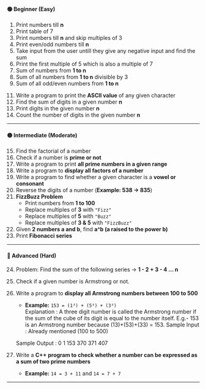<!-- Will have to practice them again then update them in .cpp files respectively -->
#### **🟢 Beginner (Easy)**
1. Print numbers till **n**  
2. Print table of 7  
3. Print numbers till **n** and skip multiples of 3  
4. Print even/odd numbers till **n**  
5. Take input from the user untill they give any negative input and find the sum  
6. Print the first multiple of 5 which is also a multiple of 7
7. Sum of numbers from **1 to n**  
8. Sum of all numbers from **1 to n** divisible by 3  
9. Sum of all odd/even numbers from **1 to n**  
<!-- 10.   Have tostructure from here -->
11. Write a program to print the **ASCII value** of any given character  
12. Find the sum of digits in a given number **n**  
13. Print digits in the given number **n**  
14. Count the number of digits in the given number **n**  

---

#### **🟡 Intermediate (Moderate)**
15. Find the factorial of a number  
16. Check if a number is **prime or not**  
17. Write a program to print **all prime numbers in a given range**  
18. Write a program to **display all factors of a number**  
19. Write a program to find whether a given character is a **vowel or consonant**  
20. Reverse the digits of a number (**Example: 538 → 835**)  
21. **FizzBuzz Problem**  
    - Print numbers from **1 to 100**  
    - Replace multiples of **3** with `"Fizz"`  
    - Replace multiples of **5** with `"Buzz"`  
    - Replace multiples of **3 & 5** with `"FizzBuzz"`  
22. Given **2 numbers a and b**, find **a^b (a raised to the power b)**  
23. Print **Fibonacci series**  

---

#### **🔴 Advanced (Hard)**
24. Problem: Find the sum of the following series → **1 - 2 + 3 - 4 ... n**  
25. Check if a given number is Armstrong or not.
25. Write a program to **display all Armstrong numbers between 100 to 500**  
    - **Example:** `153 = (1³) + (5³) + (3³)`  
  Explanation : A three digit number is called the Armstrong number if the sum of the cube of its digit is equal to
    the number itself.
    E.g.- 153 is an Armstrong number because (13)+(53)+(33) = 153.
    Sample Input : Already mentioned (100 to 500)

    Sample Output :
    0
    1
    153
    370
    371
    407
26. Write a **C++ program to check whether a number can be expressed as a sum of two prime numbers**  
    - **Example:** `14 = 3 + 11` and `14 = 7 + 7`  

---
